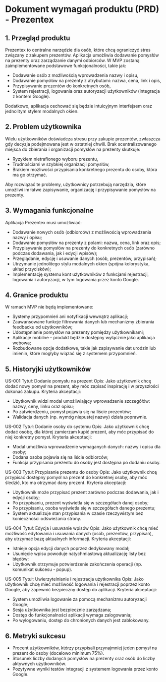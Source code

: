 # Dokument wymagań produktu (PRD) - Prezentex

## 1. Przegląd produktu
Prezentex to centralne narzędzie dla osób, które chcą ograniczyć stres związany z zakupem prezentów. Aplikacja umożliwia dodawanie pomysłów na prezenty oraz zarządzanie danymi odbiorców. W MVP zostaną zaimplementowane podstawowe funkcjonalności, takie jak:
- Dodawanie osób z możliwością wprowadzenia nazwy i opisu,
- Dodawanie pomysłów na prezenty z atrybutami: nazwa, cena, link i opis,
- Przypisywanie prezentów do konkretnych osób,
- System rejestracji, logowania oraz autoryzacji użytkowników (integracja z kontem Google).

Dodatkowo, aplikacja cechować się będzie intuicyjnym interfejsem oraz jednolitym stylem modalnych okien.

## 2. Problem użytkownika
Wielu użytkowników doświadcza stresu przy zakupie prezentów, zwłaszcza gdy decyzja podejmowana jest w ostatniej chwili. Brak scentralizowanego miejsca do zbierania i organizacji pomysłów na prezenty skutkuje:
- Ryzykiem nietrafionego wyboru prezentu,
- Trudnościami w szybkiej organizacji pomysłów,
- Brakiem możliwości przypisania konkretnego prezentu do osoby, która ma go otrzymać.

Aby rozwiązać te problemy, użytkownicy potrzebują narzędzia, które umożliwi im łatwe zapisywanie, organizację i przypisywanie pomysłów na prezenty.

## 3. Wymagania funkcjonalne
Aplikacja Prezentex musi umożliwiać:
- Dodawanie nowych osób (odbiorców) z możliwością wprowadzenia nazwy i opisu;
- Dodawanie pomysłów na prezenty z polami: nazwa, cena, link oraz opis;
- Przypisywanie pomysłów na prezenty do konkretnych osób (zarówno podczas dodawania, jak i edycji wpisów);
- Przeglądanie, edycję i usuwanie danych (osób, prezentów, przypisań);
- Utrzymanie jednolitego stylu modalnych okien (spójna kolorystyka, układ przycisków);
- Implementację systemu kont użytkowników z funkcjami rejestracji, logowania i autoryzacji, w tym logowania przez konto Google.

## 4. Granice produktu
W ramach MVP nie będą implementowane:
- Systemy przypomnień ani notyfikacji wewnątrz aplikacji;
- Zaawansowane funkcje filtrowania danych lub mechanizmy zbierania feedbacku od użytkowników;
- Udostępnianie pomysłów na prezenty pomiędzy użytkownikami;
- Aplikacje mobilne – produkt będzie dostępny wyłącznie jako aplikacja webowa;
- Rozbudowane opcje dodatkowe, takie jak zapisywanie dat urodzin lub imienin, które mogłyby wiązać się z systemem przypomnień.

## 5. Historyjki użytkowników
US-001
Tytuł: Dodanie pomysłu na prezent
Opis: Jako użytkownik chcę dodać nowy pomysł na prezent, aby móc zapisać inspirację i w przyszłości dokonać zakupu.
Kryteria akceptacji:
- Użytkownik widzi modal umożliwiający wprowadzenie szczegółów: nazwy, ceny, linku oraz opisu;
- Po zatwierdzeniu, pomysł pojawia się na liście prezentów;
- Walidacja danych (np. wymóg niepustej nazwy) działa poprawnie.

US-002
Tytuł: Dodanie osoby do systemu
Opis: Jako użytkownik chcę dodać osobę, dla której zamierzam kupić prezent, aby móc przypisać do niej konkretny pomysł.
Kryteria akceptacji:
- Modal umożliwia wprowadzenie wymaganych danych: nazwy i opisu dla osoby;
- Dodana osoba pojawia się na liście odbiorców;
- Funkcja przypisania prezentu do osoby jest dostępna po dodaniu osoby.

US-003
Tytuł: Przypisanie prezentu do osoby
Opis: Jako użytkownik chcę przypisać dostępny pomysł na prezent do konkretnej osoby, aby móc śledzić, kto ma otrzymać dany prezent.
Kryteria akceptacji:
- Użytkownik może przypisać prezent zarówno podczas dodawania, jak i edycji osoby;
- Po przypisaniu, prezent wyświetla się w szczegółach danej osoby;
- Po przypisaniu, osoba wyświetla się w szczegółach danego prezentu;
- System aktualizuje stan przypisania w czasie rzeczywistym bez konieczności odświeżania strony.

US-004
Tytuł: Edycja i usuwanie wpisów
Opis: Jako użytkownik chcę mieć możliwość edytowania i usuwania danych (osób, prezentów, przypisań), aby utrzymać bazę aktualnych informacji.
Kryteria akceptacji:
- Istnieje opcja edycji danych poprzez dedykowany modal;
- Usunięcie wpisu powoduje natychmiastową aktualizację listy bez błędów;
- Użytkownik otrzymuje potwierdzenie zakończenia operacji (np. komunikat sukcesu - popup).

US-005
Tytuł: Uwierzytelnianie i rejestracja użytkownika
Opis: Jako użytkownik chcę mieć możliwość logowania i rejestracji poprzez konto Google, aby zapewnić bezpieczny dostęp do aplikacji.
Kryteria akceptacji:
- System umożliwia logowanie za pomocą mechanizmu autoryzacji Google;
- Sesja użytkownika jest bezpiecznie zarządzana;
- Dostęp do funkcjonalności aplikacji wymaga zalogowania;
- Po wylogowaniu, dostęp do chronionych danych jest zablokowany.

## 6. Metryki sukcesu
- Procent użytkowników, którzy przypisali przynajmniej jeden pomysł na prezent do osoby (docelowo minimum 75%).
- Stosunek liczby dodanych pomysłów na prezenty oraz osób do liczby aktywnych użytkowników.
- Pozytywne wyniki testów integracji z systemem logowania przez konto Google. 